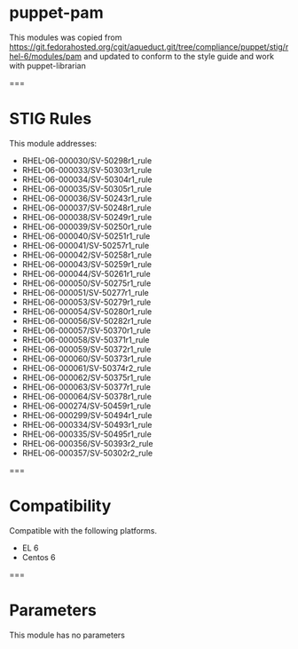 puppet-pam
==========

This modules was copied from https://git.fedorahosted.org/cgit/aqueduct.git/tree/compliance/puppet/stig/rhel-6/modules/pam and updated to conform to the style guide and work with puppet-librarian

===

# STIG Rules

This module addresses:
* RHEL-06-000030/SV-50298r1_rule
* RHEL-06-000033/SV-50303r1_rule
* RHEL-06-000034/SV-50304r1_rule
* RHEL-06-000035/SV-50305r1_rule
* RHEL-06-000036/SV-50243r1_rule
* RHEL-06-000037/SV-50248r1_rule
* RHEL-06-000038/SV-50249r1_rule
* RHEL-06-000039/SV-50250r1_rule
* RHEL-06-000040/SV-50251r1_rule
* RHEL-06-000041/SV-50257r1_rule
* RHEL-06-000042/SV-50258r1_rule
* RHEL-06-000043/SV-50259r1_rule
* RHEL-06-000044/SV-50261r1_rule
* RHEL-06-000050/SV-50275r1_rule
* RHEL-06-000051/SV-50277r1_rule
* RHEL-06-000053/SV-50279r1_rule
* RHEL-06-000054/SV-50280r1_rule
* RHEL-06-000056/SV-50282r1_rule
* RHEL-06-000057/SV-50370r1_rule
* RHEL-06-000058/SV-50371r1_rule
* RHEL-06-000059/SV-50372r1_rule
* RHEL-06-000060/SV-50373r1_rule
* RHEL-06-000061/SV-50374r2_rule
* RHEL-06-000062/SV-50375r1_rule
* RHEL-06-000063/SV-50377r1_rule
* RHEL-06-000064/SV-50378r1_rule
* RHEL-06-000274/SV-50459r1_rule
* RHEL-06-000299/SV-50494r1_rule
* RHEL-06-000334/SV-50493r1_rule
* RHEL-06-000335/SV-50495r1_rule
* RHEL-06-000356/SV-50393r2_rule
* RHEL-06-000357/SV-50302r2_rule

===

# Compatibility

Compatible with the following platforms.
* EL 6
* Centos 6

===

# Parameters

This module has no parameters
